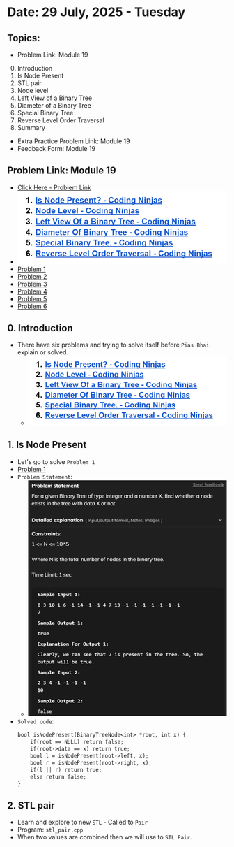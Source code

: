 # Date: 29 July, 2025 - Tuesday

## Topics:
- Problem Link: Module 19
0. Introduction
1. Is Node Present
2. STL pair
3. Node level
4. Left View of a Binary Tree
5. Diameter of a Binary Tree
6. Special Binary Tree
7. Reverse Level Order Traversal
8. Summary
- Extra Practice Problem Link: Module 19
- Feedback Form: Module 19

## Problem Link: Module 19
- [Click Here - Problem Link](https://docs.google.com/document/d/1HlhOqkYlEajgtr8_AF69KHqIWHJM5Kdm/edit?usp=sharing&rtpof=true&sd=true)
- <img src="./images/problems.png" width="500">
- [Problem 1](https://www.codingninjas.com/studio/problems/code-find-a-node_5682)
- [Problem 2](https://www.codingninjas.com/studio/problems/node-level_920383)
- [Problem 3](https://www.codingninjas.com/studio/problems/left-view-of-a-binary-tree_920519)
- [Problem 4](https://www.codingninjas.com/studio/problems/diameter-of-the-binary-tree_920552)
- [Problem 5](https://www.codingninjas.com/studio/problems/special-binary-tree_920502)
- [Problem 6](https://www.codingninjas.com/studio/problems/reverse-level-order-traversal_764339)

## 0. Introduction
- There have six problems and trying to solve itself before `Pias Bhai` explain or solved.
    - <img src="./images/problems.png" width="500">

## 1. Is Node Present
- Let's go to solve `Problem 1`
- [Problem 1](https://www.codingninjas.com/studio/problems/code-find-a-node_5682)
- `Problem Statement`:
    - <img src="./images/problem1.png" width="500">
- `Solved code`:
    ```
    bool isNodePresent(BinaryTreeNode<int> *root, int x) {
        if(root == NULL) return false;
        if(root->data == x) return true;
        bool l = isNodePresent(root->left, x);
        bool r = isNodePresent(root->right, x);
        if(l || r) return true;
        else return false;
    }
    ```

## 2. STL pair
- Learn and explore to new `STL` - Called to `Pair`
- Program: `stl_pair.cpp`
- When two values are combined then we will use to `STL Pair`.